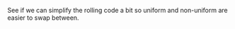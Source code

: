 See if we can simplify the rolling code a bit so uniform and non-uniform are easier to swap between.
